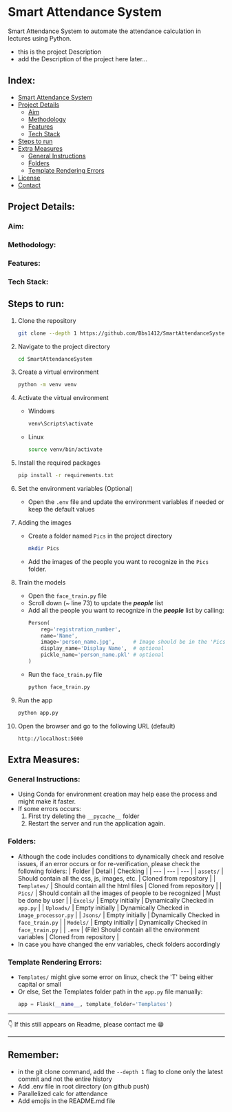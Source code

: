 # Smart Attendance System
Smart Attendance System to automate the attendance calculation in lectures using Python.
- this is the project Description
- add the Description of the project here later...


## Index:
- [Smart Attendance System](#smart-attendance-system)
- [Project Details](#project-details)
    - [Aim](#aim)
    - [Methodology](#methodology)
    - [Features](#features)
    - [Tech Stack](#tech-stack)
- [Steps to run](#steps-to-run)
- [Extra Measures](#extra-measures)
    - [General Instructions](#general-instructions)
    - [Folders](#folders)
    - [Template Rendering Errors](#template-rendering-errors)
- [License](#license)
- [Contact](#contact)


## Project Details:
### Aim:
### Methodology:
### Features:
### Tech Stack:

## Steps to run:

1. Clone the repository
    ```bash
    git clone --depth 1 https://github.com/Bbs1412/SmartAttendanceSystem
    ```
    
1. Navigate to the project directory
    ```bash
    cd SmartAttendanceSystem
    ```

1. Create a virtual environment
    ```bash
    python -m venv venv
    ```

1. Activate the virtual environment
    - Windows
        ```bash
        venv\Scripts\activate
        ```
    - Linux
        ```bash
        source venv/bin/activate
        ```

1. Install the required packages
    ```bash
    pip install -r requirements.txt
    ```

1. Set the environment variables (Optional)
    - Open the `.env` file and update the environment variables if needed or keep the default values

1. Adding the images
    - Create a folder named `Pics` in the project directory
        ```bash
        mkdir Pics
        ```
    - Add the images of the people you want to recognize in the `Pics` folder.
    
1. Train the models
    - Open the `face_train.py` file
    - Scroll down (~ line 73) to update the ***people*** list
    - Add all the people you want to recognize in the ***people*** list by calling:
        ```Python
        Person(
            reg='registration_number',
            name='Name',
            image='person_name.jpg',      # Image should be in the 'Pics' folder
            display_name='Display Name',  # optional
            pickle_name='person_name.pkl' # optional
        )
        ```
    - Run the `face_train.py` file
        ```bash
        python face_train.py
        ```

1. Run the app
    ```bash
    python app.py
    ```

1. Open the browser and go to the following URL (default)
    ```URL
    http://localhost:5000
    ```

## Extra Measures:

### General Instructions:
- Using Conda for environment creation may help ease the process and might make it faster.
- If some errors occurs:
    1. First try deleting the `__pycache__` folder
    1. Restart the server and run the application again.

### Folders:
- Although the code includes conditions to dynamically check and resolve issues, if an error occurs or for re-verification, please check the following folders:
    | Folder | Detail | Checking |
    | --- | --- | --- |
    | `assets/` | Should contain all the css, js, images, etc. | Cloned from repository |
    | `Templates/` | Should contain all the html files | Cloned from repository |
    | `Pics/` | Should contain all the images of people to be recognized | Must be done by user |
    | `Excels/` | Empty initially | Dynamically Checked in `app.py` |
    | `Uploads/` | Empty initially | Dynamically Checked in `image_processor.py` |
    | `Jsons/` | Empty initially | Dynamically Checked in `face_train.py` |
    | `Models/` | Empty initially | Dynamically Checked in `face_train.py` |
    | `.env` | (File) Should contain all the environment variables | Cloned from repository |
- In case you have changed the env variables, check folders accordingly

### Template Rendering Errors:
- `Templates/` might give some error on linux, check the 'T' being either capital or small
- Or else, Set the Templates folder path in the `app.py` file manually:
    ```Python
    app = Flask(__name__, template_folder='Templates')
    ```


---

👇 If this still appears on Readme, please contact me 😁

---
 
## Remember:
- in the git clone command, add the `--depth 1` flag to clone only the latest commit and not the entire history
- Add .env file in root directory (on github push)
- Parallelized calc for attendance
- Add emojis in the README.md file
